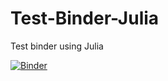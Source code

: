 # Test-Binder-Julia
Test binder using Julia

[![Binder](https://mybinder.org/badge_logo.svg)](https://mybinder.org/v2/gh/vkpp/Test-Binder-Julia/master)
